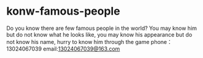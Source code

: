 # konw-famous-people
Do you know there are few famous people in the world? You may know him but do not know what he looks like, you may know his appearance but do not know his name, hurry to know him through the game
phone：13024067039
email:13024067039@163.com
